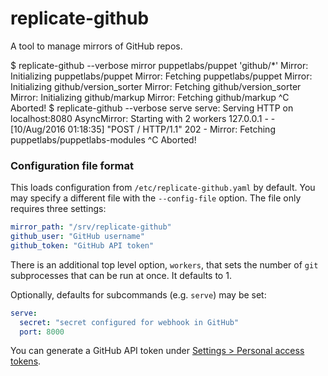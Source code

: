 # replicate-github

A tool to manage mirrors of GitHub repos.

  $ replicate-github --verbose mirror puppetlabs/puppet 'github/*'
  Mirror: Initializing puppetlabs/puppet
  Mirror: Fetching puppetlabs/puppet
  Mirror: Initializing github/version_sorter
  Mirror: Fetching github/version_sorter
  Mirror: Initializing github/markup
  Mirror: Fetching github/markup
  ^C
  Aborted!
  $ replicate-github --verbose serve
  serve: Serving HTTP on localhost:8080
  AsyncMirror: Starting with 2 workers
  127.0.0.1 - - [10/Aug/2016 01:18:35] "POST / HTTP/1.1" 202 -
  Mirror: Fetching puppetlabs/puppetlabs-modules
  ^C
  Aborted!

### Configuration file format

This loads configuration from `/etc/replicate-github.yaml` by default. You may specify a different file with the `--config-file` option. The file only requires three settings:

~~~ yaml
mirror_path: "/srv/replicate-github"
github_user: "GitHub username"
github_token: "GitHub API token"
~~~

There is an additional top level option, `workers`, that sets the number of
`git` subprocesses that can be run at once. It defaults to 1.

Optionally, defaults for subcommands (e.g. `serve`) may be set:

~~~ yaml
serve:
  secret: "secret configured for webhook in GitHub"
  port: 8000
~~~

You can generate a GitHub API token under [Settings > Personal access tokens](https://github.com/settings/tokens).
